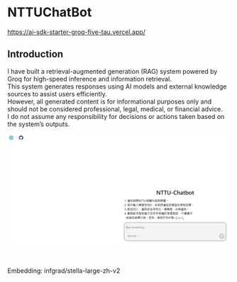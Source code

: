 # NTTUChatBot
https://ai-sdk-starter-groq-five-tau.vercel.app/

## Introduction
I have built a retrieval-augmented generation (RAG) system powered by Groq for high-speed inference and information retrieval.</br>
This system generates responses using AI models and external knowledge sources to assist users efficiently.</br>
However, all generated content is for informational purposes only and should not be considered professional, legal, medical, or financial advice.</br>
I do not assume any responsibility for decisions or actions taken based on the system’s outputs.</br>

![image](https://github.com/di3n0/NTTUChatBot/blob/main/0.png)
</br></br></br>

Embedding: infgrad/stella-large-zh-v2
